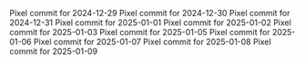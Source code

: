 Pixel commit for 2024-12-29
Pixel commit for 2024-12-30
Pixel commit for 2024-12-31
Pixel commit for 2025-01-01
Pixel commit for 2025-01-02
Pixel commit for 2025-01-03
Pixel commit for 2025-01-05
Pixel commit for 2025-01-06
Pixel commit for 2025-01-07
Pixel commit for 2025-01-08
Pixel commit for 2025-01-09
